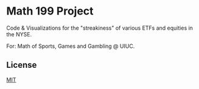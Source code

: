 # Math 199 Project

Code & Visualizations for the "streakiness" of various ETFs and equities in the NYSE.

For: Math of Sports, Games and Gambling @ UIUC.

## License

[MIT](https://choosealicense.com/licenses/mit/)
